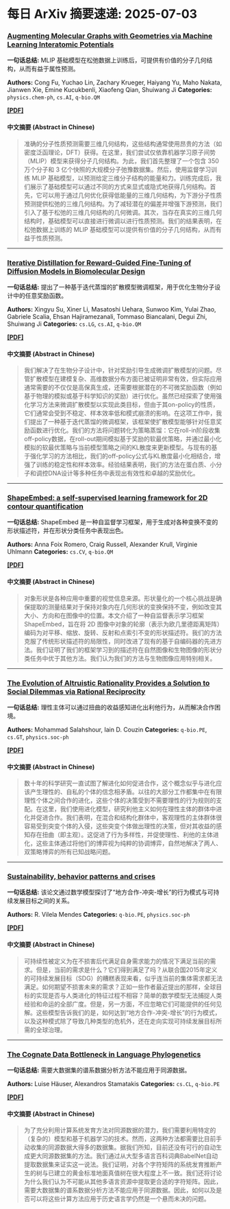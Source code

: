# 每日 ArXiv 摘要速递: 2025-07-03

### [Augmenting Molecular Graphs with Geometries via Machine Learning Interatomic Potentials](https://arxiv.org/abs/2507.00407)

**一句话总结:** MLIP 基础模型在松弛数据上训练后，可提供有价值的分子几何结构，从而有益于属性预测。

**Authors:** Cong Fu, Yuchao Lin, Zachary Krueger, Haiyang Yu, Maho Nakata, Jianwen Xie, Emine Kucukbenli, Xiaofeng Qian, Shuiwang Ji
**Categories:** `physics.chem-ph`, `cs.AI`, `q-bio.QM`

[**[PDF]**](https://arxiv.org/pdf/2507.00407)

#### 中文摘要 (Abstract in Chinese)

> 准确的分子性质预测需要三维几何结构，这些结构通常使用昂贵的方法（如密度泛函理论，DFT）获得。在这里，我们尝试仅依靠机器学习原子间势（MLIP）模型来获得分子几何结构。为此，我们首先整理了一个包含 350 万个分子和 3 亿个快照的大规模分子弛豫数据集。然后，使用监督学习训练 MLIP 基础模型，以预测给定三维分子结构的能量和力。训练完成后，我们展示了基础模型可以通过不同的方式来显式或隐式地获得几何结构。首先，它可以用于通过几何优化获得低能量的三维几何结构，为下游分子性质预测提供松弛的三维几何结构。为了减轻潜在的偏差并增强下游预测，我们引入了基于松弛的三维几何结构的几何微调。其次，当存在真实的三维几何结构时，基础模型可以直接进行微调以进行性质预测。我们的结果表明，在松弛数据上训练的 MLIP 基础模型可以提供有价值的分子几何结构，从而有益于性质预测。

---

### [Iterative Distillation for Reward-Guided Fine-Tuning of Diffusion Models in Biomolecular Design](https://arxiv.org/abs/2507.00445)

**一句话总结:** 提出了一种基于迭代蒸馏的扩散模型微调框架，用于优化生物分子设计中的任意奖励函数。

**Authors:** Xingyu Su, Xiner Li, Masatoshi Uehara, Sunwoo Kim, Yulai Zhao, Gabriele Scalia, Ehsan Hajiramezanali, Tommaso Biancalani, Degui Zhi, Shuiwang Ji
**Categories:** `cs.LG`, `cs.AI`, `q-bio.QM`

[**[PDF]**](https://arxiv.org/pdf/2507.00445)

#### 中文摘要 (Abstract in Chinese)

> 我们解决了在生物分子设计中，针对奖励引导生成微调扩散模型的问题。尽管扩散模型在建模复杂、高维数据分布方面已被证明非常有效，但实际应用通常需要的不仅仅是高保真生成，还需要根据潜在的不可微奖励函数（例如基于物理的模拟或基于科学知识的奖励）进行优化。虽然已经探索了使用强化学习方法来微调扩散模型以实现此类目标，但由于其on-policy的性质，它们通常会受到不稳定、样本效率低和模式崩溃的影响。在这项工作中，我们提出了一种基于迭代蒸馏的微调框架，该框架使扩散模型能够针对任意奖励函数进行优化。我们的方法将问题转化为策略蒸馏：它在roll-in阶段收集off-policy数据，在roll-out期间模拟基于奖励的软最优策略，并通过最小化模拟的软最优策略与当前模型策略之间的KL散度来更新模型。与现有的基于强化学习的方法相比，我们的off-policy公式与KL散度最小化相结合，增强了训练的稳定性和样本效率。经验结果表明，我们的方法在蛋白质、小分子和调控DNA设计等多种任务中表现出有效性和卓越的奖励优化。

---

### [ShapeEmbed: a self-supervised learning framework for 2D contour quantification](https://arxiv.org/abs/2507.01009)

**一句话总结:** ShapeEmbed 是一种自监督学习框架，用于生成对各种变换不变的形状描述符，并在形状分类任务中表现出色。

**Authors:** Anna Foix Romero, Craig Russell, Alexander Krull, Virginie Uhlmann
**Categories:** `cs.CV`, `q-bio.QM`

[**[PDF]**](https://arxiv.org/pdf/2507.01009)

#### 中文摘要 (Abstract in Chinese)

> 对象形状是各种应用中重要的视觉信息来源。形状量化的一个核心挑战是确保提取的测量结果对于保持对象内在几何形状的变换保持不变，例如改变其大小、方向和在图像中的位置。本文介绍了一种自监督表示学习框架 ShapeEmbed，旨在将 2D 图像中对象的轮廓（表示为欧几里德距离矩阵）编码为对平移、缩放、旋转、反射和点索引不变的形状描述符。我们的方法克服了传统形状描述符的局限性，同时改进了现有的基于自编码器的先进方法。我们证明了我们的框架学习到的描述符在自然图像和生物图像的形状分类任务中优于其他方法。我们认为我们的方法与生物图像应用特别相关。

---

### [The Evolution of Altruistic Rationality Provides a Solution to Social Dilemmas via Rational Reciprocity](https://arxiv.org/abs/2507.00858)

**一句话总结:** 理性主体可以通过扭曲的收益感知进化出利他行为，从而解决合作困境。

**Authors:** Mohammad Salahshour, Iain D. Couzin
**Categories:** `q-bio.PE`, `cs.GT`, `physics.soc-ph`

[**[PDF]**](https://arxiv.org/pdf/2507.00858)

#### 中文摘要 (Abstract in Chinese)

> 数十年的科学研究一直试图了解进化如何促进合作，这个概念似乎与进化应该产生理性的、自私的个体的信念相矛盾。以往的大部分工作都集中在有限理性个体之间合作的进化，这些个体的决策受到不需要理性的行为规则的支配。在这里，我们使用进化模型，研究利他主义如何在理性主体的群体中进化并促进合作。我们表明，在混合和结构化群体中，客观理性的主体群体很容易受到突变个体的入侵，这些突变个体做出理性的决策，但对其收益的感知存在扭曲（即主观）。这促进了行为多样性，并促使理性、利他的主体进化，这些主体通过将他们的博弈视为纯粹的协调博弈，自然地解决了两人、双策略博弈的所有已知战略问题。

---

### [Sustainability, behavior patterns and crises](https://arxiv.org/abs/2507.00892)

**一句话总结:** 该论文通过数学模型探讨了“地方合作-冲突-增长”的行为模式与可持续发展目标之间的关系。

**Authors:** R. Vilela Mendes
**Categories:** `q-bio.PE`, `physics.soc-ph`

[**[PDF]**](https://arxiv.org/pdf/2507.00892)

#### 中文摘要 (Abstract in Chinese)

> 可持续性被定义为在不损害后代满足自身需求能力的情况下满足当前的需求。但是，当前的需求是什么？它们得到满足了吗？从联合国2015年定义的可持续发展目标（SDG）的糟糕表现来看，似乎连当前的集体需求都无法满足。如何期望不损害未来的需求？正如一些作者最近提出的那样，全球目标的实现是否与人类进化的特征过程不相容？简单的数学模型无法捕捉人类经验和命运的全部广度。但是，另一方面，不应忽略它们可能提供的任何见解。这些模型告诉我们的是，如何达到“地方合作-冲突-增长”的行为模式，以及这种模式除了导致几种类型的危机外，还在走向实现可持续发展目标所需的全球治理。

---

### [The Cognate Data Bottleneck in Language Phylogenetics](https://arxiv.org/abs/2507.00911)

**一句话总结:** 需要大数据集的谱系数据分析方法不能应用于同源数据。

**Authors:** Luise Häuser, Alexandros Stamatakis
**Categories:** `cs.CL`, `q-bio.PE`

[**[PDF]**](https://arxiv.org/pdf/2507.00911)

#### 中文摘要 (Abstract in Chinese)

> 为了充分利用计算系统发育方法对同源数据的潜力，我们需要利用特定的（复杂的）模型和基于机器学习的技术。然而，这两种方法都需要比目前手动收集的同源数据大得多的数据集。据我们所知，目前还没有可行的自动生成更大同源数据集的方法。我们通过从大型多语言百科词典BabelNet自动提取数据集来证实这一说法。我们证明，对各个字符矩阵的系统发育推断产生的树与已建立的黄金标准地面真值树在很大程度上不一致。我们还将讨论为什么我们认为不可能从其他多语言资源中提取更合适的字符矩阵。因此，需要大数据集的谱系数据分析方法不能应用于同源数据。因此，如何以及是否可以将这些计算方法应用于历史语言学仍然是一个悬而未决的问题。
